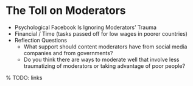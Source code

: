 # The Toll on Moderators
- Psychological Facebook Is Ignoring Moderators’ Trauma
- Financial / Time (tasks passed off for low wages in poorer countries)
- Reflection Questions
  - What support should content moderators have from social media companies and from governments?
  - Do you think there are ways to moderate well that involve less traumatizing of moderators or taking advantage of poor people?

% TODO: links
